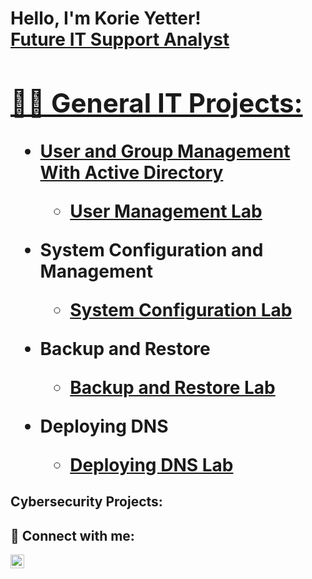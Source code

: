 <h1>Hello, I'm Korie Yetter! <br/><a href="https://www.linkedin.com/in/korieyetter">Future IT Support Analyst 

<h2>👩‍💻 General IT Projects:</h2>

- <b>User and Group Management With Active Directory</b>
  - [User Management Lab](https://github.com/korieyetter/UserManagmentLab)
- <b>System Configuration and Management</b>
  - [System Configuration Lab](https://github.com/joshmadakor1/4chan-Image-Analysis-Middleware-C964) <b><i></b></i>
- <b>Backup and Restore</b>
  - [Backup and Restore Lab](https://github.com/joshmadakor1/Sentinel-Lab)
   
- <b>Deploying DNS</b>
  - [Deploying DNS Lab](https://github.com/joshmadakor1/Package-Delivery-Pathfinding-Algorithm)

<h2> Cybersecurity Projects:</h2>


<h2> 🤳 Connect with me:</h2>

[<img align="left" alt="KorieYetter| LinkedIn" width="22px" src="https://cdn.jsdelivr.net/npm/simple-icons@v3/icons/linkedin.svg" />][linkedin]

[linkedin]: https://linkedin.com/in/korieyetter 

<!--
**korieyetter/korieyetter** is a ✨ _special_ ✨ repository because its `README.md` (this file) appears on your GitHub profile.

Here are some ideas to get you started:

- 🔭 I’m currently working on ...
- 🌱 I’m currently learning ...
- 👯 I’m looking to collaborate on ...
- 🤔 I’m looking for help with ...
- 💬 Ask me about ...
- 📫 How to reach me: ...
- 😄 Pronouns: ...
- ⚡ Fun fact: ...
-->
